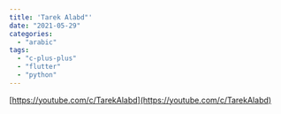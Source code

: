 ```yaml
---
title: 'Tarek Alabd"'
date: "2021-05-29"
categories:
  - "arabic"
tags:
  - "c-plus-plus"
  - "flutter"
  - "python"
---
```


[https://youtube.com/c/TarekAlabd](https://youtube.com/c/TarekAlabd)
